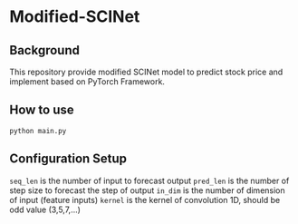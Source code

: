 # Modified-SCINet

## Background

This repository provide modified SCINet model to predict stock price and implement based on PyTorch Framework.

## How to use
```
python main.py
```
## Configuration Setup

`seq_len` is the number of input to forecast output
`pred_len` is the number of step size to forecast the step of output
`in_dim` is the number of dimension of input (feature inputs)
`kernel` is the kernel of convolution 1D, should be odd value (3,5,7,...)